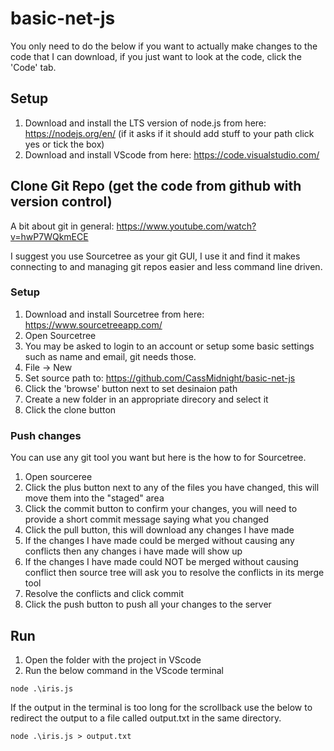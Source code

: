 # basic-net-js

You only need to do the below if you want to actually make changes to the code that I can download, if you just want to look at the code, click the 'Code' tab.

## Setup

1. Download and install the LTS version of node.js from here: https://nodejs.org/en/ (if it asks if it should add stuff to your path click yes or tick the box)
2. Download and install VScode from here: https://code.visualstudio.com/

## Clone Git Repo (get the code from github with version control)

A bit about git in general: https://www.youtube.com/watch?v=hwP7WQkmECE

I suggest you use Sourcetree as your git GUI, I use it and find it makes connecting to and managing git repos easier and less command line driven.

### Setup 

1. Download and install Sourcetree from here: https://www.sourcetreeapp.com/ 
2. Open Sourcetree
3. You may be asked to login to an account or setup some basic settings such as name and email, git needs those.
4. File -> New
5. Set source path to: https://github.com/CassMidnight/basic-net-js
6. Click the 'browse' button next to set desinaion path
7. Create a new folder in an appropriate direcory and select it
8. Click the clone button

### Push changes

You can use any git tool you want but here is the how to for Sourcetree.

1. Open sourceree
2. Click the plus button next to any of the files you have changed, this will move them into the "staged" area 
3. Click the commit button to confirm your changes, you will need to provide a short commit message saying what you changed
4. Click the pull button, this will download any changes I have made
5. If the changes I have made could be merged without causing any conflicts then any changes i have made will show up
6. If the changes I have made could NOT be merged without causing conflict then source tree will ask you to resolve the conflicts in its merge tool 
7. Resolve the conflicts and click commit
8. Click the push button to push all your changes to the server

## Run

1. Open the folder with the project in VScode 
2. Run the below command in the VScode terminal

`node .\iris.js`  

If the output in the terminal is too long for the scrollback use the below to redirect the output to a file called output.txt in the same directory.

`node .\iris.js > output.txt`
